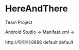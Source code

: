 # HereAndThere
Team Project

Android Studio -> Manifast.xml ->

<startpage>
        <name>http://아이피:8888</name>
        <orient>default</orient>
        <orient-tablet>default</orient-tablet>
</startpage>
